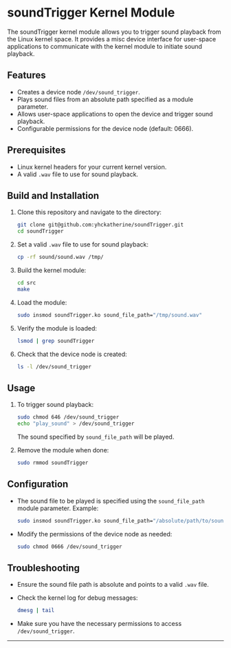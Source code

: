 # soundTrigger Kernel Module
The soundTrigger kernel module allows you to trigger sound playback from the Linux kernel space. It provides a misc device interface for user-space applications to communicate with the kernel module to initiate sound playback.

## Features
- Creates a device node `/dev/sound_trigger`.
- Plays sound files from an absolute path specified as a module parameter.
- Allows user-space applications to open the device and trigger sound playback.
- Configurable permissions for the device node (default: 0666).

## Prerequisites
- Linux kernel headers for your current kernel version.
- A valid `.wav` file to use for sound playback.

## Build and Installation

1. Clone this repository and navigate to the directory:

   ```bash
   git clone git@github.com:yhckatherine/soundTrigger.git
   cd soundTrigger
   ```

2. Set a valid `.wav` file to use for sound playback:

   ```bash
   cp -rf sound/sound.wav /tmp/
   ```

3. Build the kernel module:

   ```bash
   cd src
   make
   ```

4. Load the module:

   ```bash
   sudo insmod soundTrigger.ko sound_file_path="/tmp/sound.wav"
   ```

5. Verify the module is loaded:

   ```bash
   lsmod | grep soundTrigger
   ```

6. Check that the device node is created:

   ```bash
   ls -l /dev/sound_trigger
   ```

## Usage

1. To trigger sound playback:

   ```bash
   sudo chmod 646 /dev/sound_trigger
   echo "play_sound" > /dev/sound_trigger
   ```

   The sound specified by `sound_file_path` will be played.

2. Remove the module when done:

   ```bash
   sudo rmmod soundTrigger
   ```

## Configuration

- The sound file to be played is specified using the `sound_file_path` module parameter. Example:

  ```bash
  sudo insmod soundTrigger.ko sound_file_path="/absolute/path/to/sound.wav"
  ```

- Modify the permissions of the device node as needed:

  ```bash
  sudo chmod 0666 /dev/sound_trigger
  ```

## Troubleshooting

- Ensure the sound file path is absolute and points to a valid `.wav` file.
- Check the kernel log for debug messages:

  ```bash
  dmesg | tail
  ```

- Make sure you have the necessary permissions to access `/dev/sound_trigger`.

---
